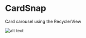 # CardSnap
Card carousel using the RecyclerView

![alt text](https://github.com/Maliotis/CardSnap/card_carousel.gif")
